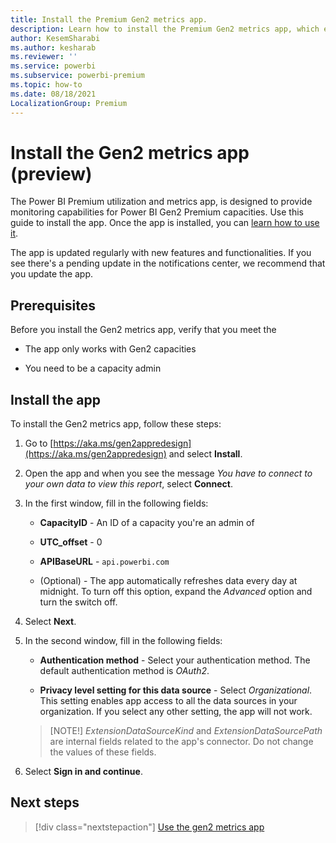 ```yaml
---
title: Install the Premium Gen2 metrics app.
description: Learn how to install the Premium Gen2 metrics app, which enables you to monitor Power BI Premium Gen2 capacities.
author: KesemSharabi
ms.author: kesharab
ms.reviewer: ''
ms.service: powerbi
ms.subservice: powerbi-premium
ms.topic: how-to
ms.date: 08/18/2021
LocalizationGroup: Premium 
---
```


# Install the Gen2 metrics app (preview)

The Power BI Premium utilization and metrics app, is designed to provide monitoring capabilities for Power BI Gen2 Premium capacities. Use this guide to install the app. Once the app is installed, you can [learn how to use it](service-admin-premium-use-gen2-app.md).

The app is updated regularly with new features and functionalities. If you see there's a pending update in the notifications center, we recommend that you update the app.

## Prerequisites

Before you install the Gen2 metrics app, verify that you meet the 

* The app only works with Gen2 capacities

* You need to be a capacity admin

## Install the app

To install the Gen2 metrics app, follow these steps:

1. Go to [https://aka.ms/gen2appredesign](https://aka.ms/gen2appredesign) and select **Install**.

2. Open the app and when you see the message *You have to connect to your own data to view this report*, select **Connect**.

3. In the first window, fill in the following fields:

    * **CapacityID** - An ID of a capacity you're an admin of

    * **UTC_offset** - 0

    * **APIBaseURL** - `api.powerbi.com`

    * (Optional) - The app automatically refreshes data every day at midnight. To turn off this option, expand the *Advanced* option and turn the switch off.

4. Select **Next**.

5. In the second window, fill in the following fields:

    * **Authentication method** - Select your authentication method. The default authentication method is *OAuth2*.

    * **Privacy level setting for this data source** - Select *Organizational*. This setting enables app access to all the data sources in your organization. If you select any other setting, the app will not work.

    >[NOTE!]
    >*ExtensionDataSourceKind* and *ExtensionDataSourcePath* are internal fields related to the app's connector. Do not change the values of these fields.

6. Select **Sign in and continue**.

## Next steps

> [!div class="nextstepaction"]
> [Use the gen2 metrics app](service-premium-gen2-metrics-app.md)
